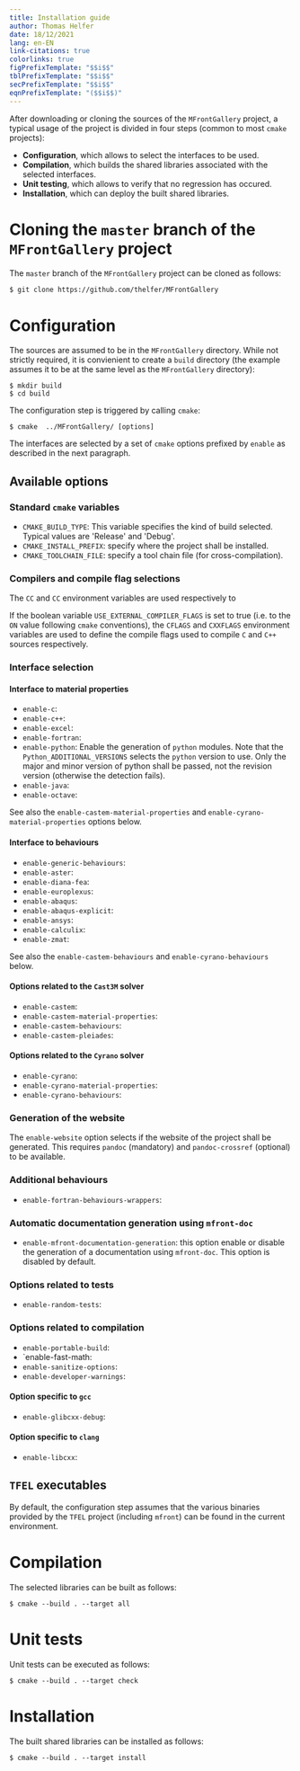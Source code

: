 ```yaml
---
title: Installation guide
author: Thomas Helfer
date: 18/12/2021
lang: en-EN
link-citations: true
colorlinks: true
figPrefixTemplate: "$$i$$"
tblPrefixTemplate: "$$i$$"
secPrefixTemplate: "$$i$$"
eqnPrefixTemplate: "($$i$$)"
---
```


After downloading or cloning the sources of the `MFrontGallery` project,
a typical usage of the project is divided in four steps (common to most
`cmake` projects):

- **Configuration**, which allows to select the interfaces to be used.
- **Compilation**, which builds the shared libraries associated with the
  selected interfaces.
- **Unit testing**, which allows to verify that no regression has occured.
- **Installation**, which can deploy the built shared libraries.

# Cloning the `master` branch of the `MFrontGallery` project

The `master` branch of the `MFrontGallery` project can be cloned as
follows:
 
~~~~{.bash}
$ git clone https://github.com/thelfer/MFrontGallery
~~~~

# Configuration

The sources are assumed to be in the `MFrontGallery` directory. While
not strictly required, it is convienient to create a `build` directory
(the example assumes it to be at the same level as the `MFrontGallery`
directory):

~~~~{.bash}
$ mkdir build
$ cd build
~~~~

The configuration step is triggered by calling `cmake`:

~~~~{.bash}
$ cmake  ../MFrontGallery/ [options]
~~~~

The interfaces are selected by a set of `cmake` options prefixed by
`enable` as described in the next paragraph.

## Available options

### Standard `cmake` variables

- `CMAKE_BUILD_TYPE`: This variable specifies the kind of build
  selected. Typical values are 'Release' and 'Debug'.
- `CMAKE_INSTALL_PREFIX`: specify where the project shall be installed.
- `CMAKE_TOOLCHAIN_FILE`: specify a tool chain file (for
  cross-compilation).

### Compilers and compile flag selections

The `CC` and `CC` environment variables are used respectively to 

If the boolean variable `USE_EXTERNAL_COMPILER_FLAGS` is set to true
(i.e. to the `ON` value following `cmake` conventions), the `CFLAGS` and
`CXXFLAGS` environment variables are used to define the compile flags
used to compile `C` and `C++` sources respectively.

### Interface selection

#### Interface to material properties

- `enable-c`:
- `enable-c++`:
- `enable-excel`:
- `enable-fortran`:
- `enable-python`: Enable the generation of `python` modules. Note that
  the `Python_ADDITIONAL_VERSIONS` selects the `python` version to use.
  Only the major and minor version of python shall be passed, not the
  revision version (otherwise the detection fails).
- `enable-java`:
- `enable-octave`:

See also the `enable-castem-material-properties` and
`enable-cyrano-material-properties` options below.

#### Interface to behaviours

- `enable-generic-behaviours`:
- `enable-aster`:
- `enable-diana-fea`:
- `enable-europlexus`:
- `enable-abaqus`:
- `enable-abaqus-explicit`:
- `enable-ansys`:
- `enable-calculix`:
- `enable-zmat`:

See also the `enable-castem-behaviours` and `enable-cyrano-behaviours`
below.

#### Options related to the `Cast3M` solver

- `enable-castem`:
- `enable-castem-material-properties`:
- `enable-castem-behaviours`:
- `enable-castem-pleiades`:

#### Options related to the `Cyrano` solver

- `enable-cyrano`:
- `enable-cyrano-material-properties`:
- `enable-cyrano-behaviours`:

### Generation of the website

The `enable-website` option selects if the website of the project shall
be generated. This requires `pandoc` (mandatory) and `pandoc-crossref`
(optional) to be available.

### Additional behaviours

- `enable-fortran-behaviours-wrappers`:

### Automatic documentation generation using `mfront-doc`

- `enable-mfront-documentation-generation`: this option enable or
  disable the generation of a documentation using `mfront-doc`. This
  option is disabled by default.


### Options related to tests

- `enable-random-tests`:

### Options related to compilation

- `enable-portable-build`:
- `enable-fast-math:
- `enable-sanitize-options`:
- `enable-developer-warnings`:

#### Option specific to `gcc`

- `enable-glibcxx-debug`:

#### Option specific to `clang`

- `enable-libcxx`:

## `TFEL` executables

By default, the configuration step assumes that the various binaries
provided by the `TFEL` project (including `mfront`) can be found in
the current environment.

# Compilation

The selected libraries can be built as follows:

~~~~{.bash}
$ cmake --build . --target all
~~~~

# Unit tests

Unit tests can be executed as follows:

~~~~{.bash}
$ cmake --build . --target check
~~~~

# Installation

The built shared libraries can be installed as follows:

~~~~{.bash}
$ cmake --build . --target install
~~~~

